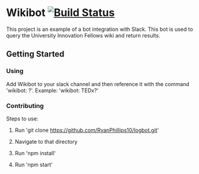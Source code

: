 # Wikibot [![Build Status](https://travis-ci.org/RyanPhillips10/WikiBot.svg?branch=master)](https://travis-ci.org/RyanPhillips10/WikiBot)

This project is an example of a bot integration with Slack. This bot is used to query the University Innovation Fellows wiki and return results.

## Getting Started

### Using

Add Wikibot to your slack channel and then reference it with the command 'wikibot: <query>?'. Example: 'wikibot: TEDx?'

### Contributing

Steps to use:

1. Run 'git clone https://github.com/RyanPhillips10/logbot.git'

2. Navigate to that directory

3. Run 'npm install'

4. Run 'npm start'


